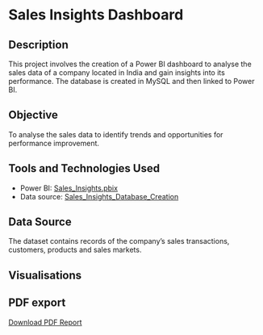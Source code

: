 # Sales Insights Dashboard

## Description
This project involves the creation of a Power BI dashboard to analyse the sales data of a company located in India and gain insights into its performance. The database is created in MySQL and then linked to Power BI.

## Objective
To analyse the sales data to identify trends and opportunities for performance improvement.

## Tools and Technologies Used
- Power BI: [Sales_Insights.pbix](Sales_Insights.pbix)
- Data source: [Sales_Insights_Database_Creation](Sales_Insights_Database_Creation.sql)

## Data Source
The dataset contains records of the company’s sales transactions, customers, products and sales markets.

## Visualisations


## PDF export
[Download PDF Report](Sales_Insights/Sales_Insights.pdf)

